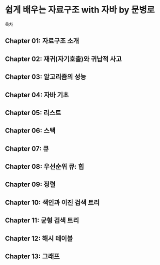 # 쉽게 배우는 자료구조 with 자바 by 문병로

목차

## Chapter 01: 자료구조 소개

## Chapter 02: 재귀(자기호출)와 귀납적 사고

## Chapter 03: 알고리즘의 성능

## Chapter 04: 자바 기초

## Chapter 05: 리스트

## Chapter 06: 스택

## Chapter 07: 큐

## Chapter 08: 우선순위 큐: 힙

## Chapter 09: 정렬

## Chapter 10: 색인과 이진 검색 트리

## Chapter 11: 균형 검색 트리

## Chapter 12: 해시 테이블

## Chapter 13: 그래프
